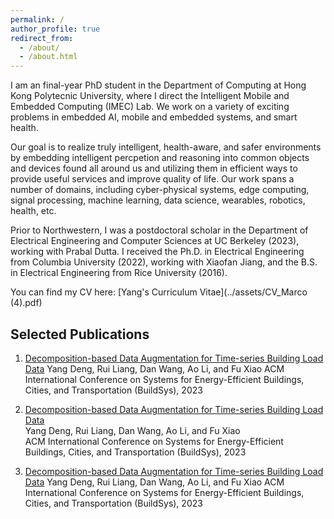 ```yaml
---
permalink: /
author_profile: true
redirect_from: 
  - /about/
  - /about.html
---
```





I am an final-year PhD student in the Department of Computing at Hong Kong Polytecnic University, where I direct the Intelligent Mobile and Embedded Computing (IMEC) Lab. We work on a variety of exciting problems in embedded AI, mobile and embedded systems, and smart health.

Our goal is to realize truly intelligent, health-aware, and safer environments by embedding intelligent percpetion and reasoning into common objects and devices found all around us and utilizing them in efficient ways to provide useful services and improve quality of life. Our work spans a number of domains, including cyber-physical systems, edge computing, signal processing, machine learning, data science, wearables, robotics, health, etc.

Prior to Northwestern, I was a postdoctoral scholar in the Department of Electrical Engineering and Computer Sciences at UC Berkeley (2023), working with Prabal Dutta. I received the Ph.D. in Electrical Engineering from Columbia University (2022), working with Xiaofan Jiang, and the B.S. in Electrical Engineering from Rice University (2016).

You can find my CV here: [Yang's Curriculum Vitae](../assets/CV_Marco (4).pdf)



Selected Publications
-------
1. [Decomposition-based Data Augmentation for Time-series Building Load Data](https://dl.acm.org/doi/10.1145/3600100.3623727)
      Yang Deng, Rui Liang, Dan Wang, Ao Li, and Fu Xiao
      ACM International Conference on Systems for Energy-Efficient Buildings, Cities, and Transportation (BuildSys), 2023
   
2. [Decomposition-based Data Augmentation for Time-series Building Load Data](https://dl.acm.org/doi/10.1145/3600100.3623727) <br>
   Yang Deng, Rui Liang, Dan Wang, Ao Li, and Fu Xiao <br>
   ACM International Conference on Systems for Energy-Efficient Buildings, Cities, and Transportation (BuildSys), 2023
   
3. [Decomposition-based Data Augmentation for Time-series Building Load Data](https://dl.acm.org/doi/10.1145/3600100.3623727)
   Yang Deng, Rui Liang, Dan Wang, Ao Li, and Fu Xiao
   ACM International Conference on Systems for Energy-Efficient Buildings, Cities, and Transportation (BuildSys), 2023
